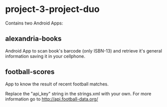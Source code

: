 # project-3-project-duo

Contains two Android Apps:

## alexandria-books

Android App to scan book's barcode (only ISBN-13) and retrieve it's general information saving it in your cellphone.

## football-scores

App to know the result of recent football matches.

Replace the "api_key" string in the strings.xml with your own. For more information go to http://api.football-data.org/